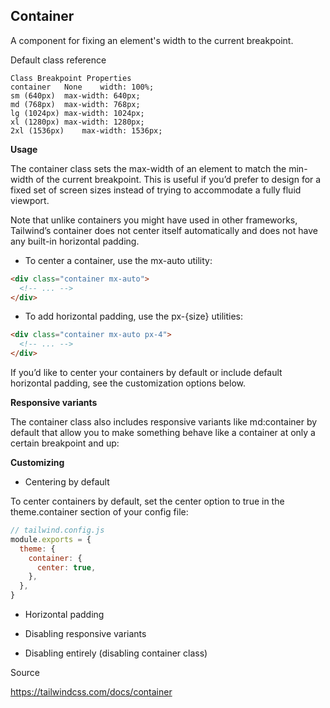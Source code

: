 




## Container
A component for fixing an element's width to the current breakpoint.

Default class reference


```
Class Breakpoint Properties
container	None	width: 100%;
sm (640px)	max-width: 640px;
md (768px)	max-width: 768px;
lg (1024px)	max-width: 1024px;
xl (1280px)	max-width: 1280px;
2xl (1536px)	max-width: 1536px;
```

**Usage**

The container class sets the max-width of an element to match the min-width of the current breakpoint. This is useful if you’d prefer to design for a fixed set of screen sizes instead of trying to accommodate a fully fluid viewport.

Note that unlike containers you might have used in other frameworks, Tailwind’s container does not center itself automatically and does not have any built-in horizontal padding.

* To center a container, use the mx-auto utility:

```html
<div class="container mx-auto">
  <!-- ... -->
</div>
```

* To add horizontal padding, use the px-{size} utilities:

```html
<div class="container mx-auto px-4">
  <!-- ... -->
</div>
```

If you’d like to center your containers by default or include default horizontal padding, see the customization options below. 

**Responsive variants**

The container class also includes responsive variants like md:container by default that allow you to make something behave like a container at only a certain breakpoint and up:

**Customizing**

* Centering by default

To center containers by default, set the center option to true in the theme.container section of your config file:

```js
// tailwind.config.js
module.exports = {
  theme: {
    container: {
      center: true,
    },
  },
}
```

* Horizontal padding

* Disabling responsive variants

* Disabling entirely (disabling container class)


Source
  
https://tailwindcss.com/docs/container

